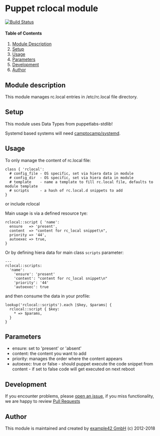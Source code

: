 # Puppet rclocal module

[![Build Status](https://travis-ci.org/example42/puppet-rclocal.png?branch=master)](https://travis-ci.org/example42/puppet-rclocal)

#### Table of Contents
1. [Module Description](#module-description)
1. [Setup](#setup)
1. [Usage](#usage)
1. [Parameters](#parameters)
1. [Development](#development)
1. [Author](#author)

## Module description
This module manages rc.local entries in /etc/rc.local file directory.

## Setup

This module uses Data Types from puppetlabs-stdlib!

Systemd based systems will need [camptocamp/systemd](https://forge.puppet.com/camptocamp/systemd).

## Usage

To only manage the content of rc.local file:

    class { 'rclocal':
      # config_file - OS specific, set via hiera data in module
      # config_dir  - OS specific, set via hiera data in module
      # template    - name a template to fill rc.local file, defaults to module template
      # scripts     - a hash of rc.local.d snippets to add
    }
or
    include rclocal

Main usage is via a defined resource tye:

    rclocal::script { 'name':
      ensure   => 'present',
      content  => "content for rc_local snippet\n",
      priority => '44',
      autoexec => true,
    }

Or by defining hiera data for main class `scripts` parameter:

    ---
    rclocal::scripts:
      'name':
        'ensure': 'present'
        'content': "content for rc_local snippet\n"
        'priority': '44'
        'autoexec': true

and then consume the data in your profile:

    lookup('rclocal::scripts').each |$key, $params| {
      rclocal::script { $key:
        * => $params,
      }
    }

## Parameters

- ensure: set to 'present' or 'absent'
- content: the content you want to add
- priority: manages the order where the content appears
- autoexec: true or false - should puppet execute the code snippet from content - if set to false code will get executed on next reboot

## Development

If you encounter problems, please [open an issue](https://github.com/example42/puppet-rclocal/issues/new), if you miss functionality, we are happy to review [Pull Requests](https://github.com/example42/puppet-rclocal/pulls)

## Author

This module is maintained and created by [example42 GmbH](https://example42.com) (c) 2012-2018

